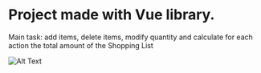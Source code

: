# Project made with Vue library.

Main task: add items, delete items, modify quantity and calculate for each action
the total amount of the Shopping List

![Alt Text](https://media.giphy.com/media/vFKqnCdLPNOKc/giphy.gif)